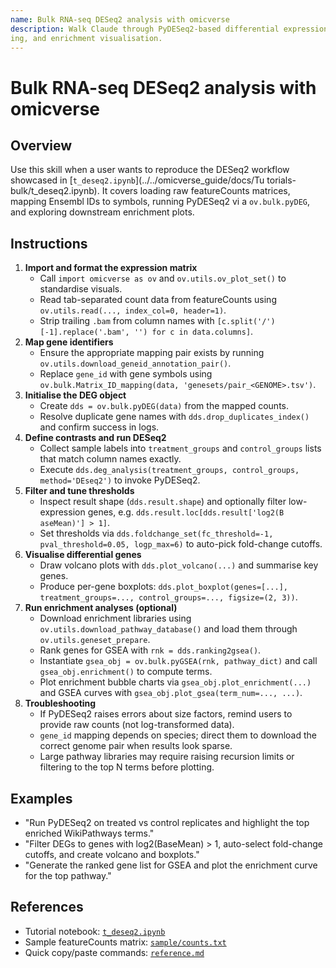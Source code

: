 ```yaml
---
name: Bulk RNA-seq DESeq2 analysis with omicverse
description: Walk Claude through PyDESeq2-based differential expression, including ID mapping, DE testing, fold-change threshold
ing, and enrichment visualisation.
---
```


# Bulk RNA-seq DESeq2 analysis with omicverse

## Overview
Use this skill when a user wants to reproduce the DESeq2 workflow showcased in [`t_deseq2.ipynb`](../../omicverse_guide/docs/Tu
torials-bulk/t_deseq2.ipynb). It covers loading raw featureCounts matrices, mapping Ensembl IDs to symbols, running PyDESeq2 vi
a `ov.bulk.pyDEG`, and exploring downstream enrichment plots.

## Instructions
1. **Import and format the expression matrix**
   - Call `import omicverse as ov` and `ov.utils.ov_plot_set()` to standardise visuals.
   - Read tab-separated count data from featureCounts using `ov.utils.read(..., index_col=0, header=1)`.
   - Strip trailing `.bam` from column names with `[c.split('/')[-1].replace('.bam', '') for c in data.columns]`.
2. **Map gene identifiers**
   - Ensure the appropriate mapping pair exists by running `ov.utils.download_geneid_annotation_pair()`.
   - Replace `gene_id` with gene symbols using `ov.bulk.Matrix_ID_mapping(data, 'genesets/pair_<GENOME>.tsv')`.
3. **Initialise the DEG object**
   - Create `dds = ov.bulk.pyDEG(data)` from the mapped counts.
   - Resolve duplicate gene names with `dds.drop_duplicates_index()` and confirm success in logs.
4. **Define contrasts and run DESeq2**
   - Collect sample labels into `treatment_groups` and `control_groups` lists that match column names exactly.
   - Execute `dds.deg_analysis(treatment_groups, control_groups, method='DEseq2')` to invoke PyDESeq2.
5. **Filter and tune thresholds**
   - Inspect result shape (`dds.result.shape`) and optionally filter low-expression genes, e.g. `dds.result.loc[dds.result['log2(B
aseMean)'] > 1]`.
   - Set thresholds via `dds.foldchange_set(fc_threshold=-1, pval_threshold=0.05, logp_max=6)` to auto-pick fold-change cutoffs.
6. **Visualise differential genes**
   - Draw volcano plots with `dds.plot_volcano(...)` and summarise key genes.
   - Produce per-gene boxplots: `dds.plot_boxplot(genes=[...], treatment_groups=..., control_groups=..., figsize=(2, 3))`.
7. **Run enrichment analyses (optional)**
   - Download enrichment libraries using `ov.utils.download_pathway_database()` and load them through `ov.utils.geneset_prepare`.
   - Rank genes for GSEA with `rnk = dds.ranking2gsea()`.
   - Instantiate `gsea_obj = ov.bulk.pyGSEA(rnk, pathway_dict)` and call `gsea_obj.enrichment()` to compute terms.
   - Plot enrichment bubble charts via `gsea_obj.plot_enrichment(...)` and GSEA curves with `gsea_obj.plot_gsea(term_num=..., ...)`.
8. **Troubleshooting**
   - If PyDESeq2 raises errors about size factors, remind users to provide raw counts (not log-transformed data).
   - `gene_id` mapping depends on species; direct them to download the correct genome pair when results look sparse.
   - Large pathway libraries may require raising recursion limits or filtering to the top N terms before plotting.

## Examples
- "Run PyDESeq2 on treated vs control replicates and highlight the top enriched WikiPathways terms."
- "Filter DEGs to genes with log2(BaseMean) > 1, auto-select fold-change cutoffs, and create volcano and boxplots."
- "Generate the ranked gene list for GSEA and plot the enrichment curve for the top pathway."

## References
- Tutorial notebook: [`t_deseq2.ipynb`](../../omicverse_guide/docs/Tutorials-bulk/t_deseq2.ipynb)
- Sample featureCounts matrix: [`sample/counts.txt`](../../sample/counts.txt)
- Quick copy/paste commands: [`reference.md`](reference.md)
